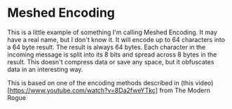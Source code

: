 # Meshed Encoding

This is a little example of something I'm calling Meshed Encoding. It may have a real name, but I don't know it.
It will encode up to 64 characters into a 64 byte result. The result is always 64 bytes.
Each character in the incoming message is split into its 8 bits and spread across 8 bytes in the result.
This doesn't compress data or save any space, but it obfuscates data in an interesting way.

This is based on one of the encoding methods described in (this video)[https://www.youtube.com/watch?v=8Da2fweYTkc] from The Modern Rogue